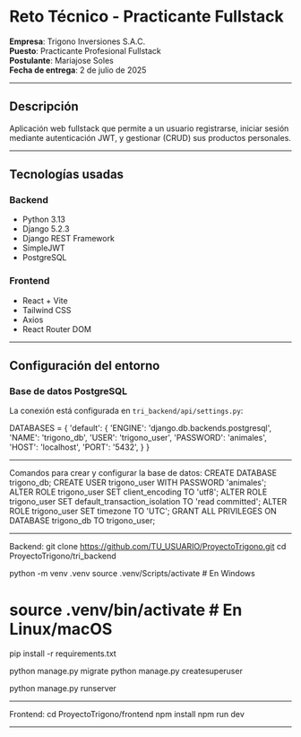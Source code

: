 # Reto Técnico - Practicante Fullstack

**Empresa**: Trigono Inversiones S.A.C.  
**Puesto**: Practicante Profesional Fullstack  
**Postulante**: Mariajose Soles  
**Fecha de entrega**: 2 de julio de 2025

---

## Descripción

Aplicación web fullstack que permite a un usuario registrarse, iniciar sesión mediante autenticación JWT, y gestionar (CRUD) sus productos personales.

---

## Tecnologías usadas

### Backend
- Python 3.13
- Django 5.2.3
- Django REST Framework
- SimpleJWT
- PostgreSQL

### Frontend
- React + Vite
- Tailwind CSS
- Axios
- React Router DOM

---

## Configuración del entorno

### Base de datos PostgreSQL

La conexión está configurada en `tri_backend/api/settings.py`:

DATABASES = {
    'default': {
        'ENGINE': 'django.db.backends.postgresql',
        'NAME': 'trigono_db',
        'USER': 'trigono_user',
        'PASSWORD': 'animales',
        'HOST': 'localhost',
        'PORT': '5432',
    }
}

---

Comandos para crear y configurar la base de datos:
  CREATE DATABASE trigono_db;
  CREATE USER trigono_user WITH PASSWORD 'animales';
  ALTER ROLE trigono_user SET client_encoding TO 'utf8';
  ALTER ROLE trigono_user SET default_transaction_isolation TO 'read committed';
  ALTER ROLE trigono_user SET timezone TO 'UTC';
  GRANT ALL PRIVILEGES ON DATABASE trigono_db TO trigono_user;

---

Backend:
  git clone https://github.com/TU_USUARIO/ProyectoTrigono.git
  cd ProyectoTrigono/tri_backend
  
  python -m venv .venv
  source .venv/Scripts/activate  # En Windows
  # source .venv/bin/activate    # En Linux/macOS
  
  pip install -r requirements.txt
  
  python manage.py migrate
  python manage.py createsuperuser
  
  python manage.py runserver

---

Frontend:
  cd ProyectoTrigono/frontend
  npm install
  npm run dev

---

